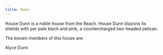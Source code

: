 ```yaml
---
title: Dunn
---
```


 House Dunn is a noble house from the Reach. House Dunn blazons its shields with per pale black and pink, a countercharged two-headed pelican.

The known members of this house are:

Alyce Dunn


